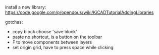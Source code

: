 install a new library:
https://code.google.com/p/opendous/wiki/KiCADTutorialAddingLibraries

gotchas:

* copy block choose 'save block'
* paste no shortcut, is a button on the toolbar
* F to move components between layers
* set origin grid, have to press space while clicking

